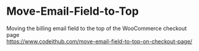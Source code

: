 # Move-Email-Field-to-Top
Moving the billing email field to the top of the WooCommerce checkout page<br>
https://www.codeithub.com/move-email-field-to-top-on-checkout-page/

